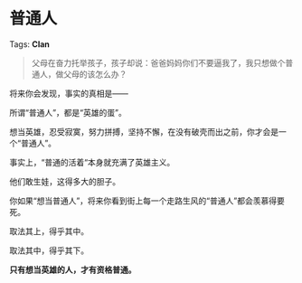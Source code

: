# 普通人

Tags: **Clan**

> 父母在奋力托举孩子，孩子却说：爸爸妈妈你们不要逼我了，我只想做个普通人，做父母的该怎么办？



将来你会发现，事实的真相是——

所谓“普通人”，都是“英雄的蛋”。

想当英雄，忍受寂寞，努力拼搏，坚持不懈，在没有破壳而出之前，你才会是一个“普通人”。

事实上，“普通的活着“本身就充满了英雄主义。

他们敢生娃，这得多大的胆子。

  


你如果“想当普通人”，将来你看到街上每一个走路生风的“普通人”都会羡慕得要死。

  


取法其上，得乎其中。

取法其中，得乎其下。

  


**只有想当英雄的人，才有资格普通。**



